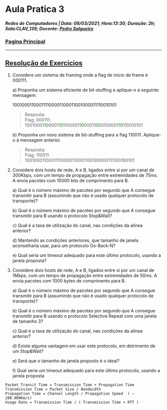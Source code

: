 # Aula Pratica 3   
##### *Redes de Computadores* | **Data:** 08/03/2021; **Hora**:13:30; **Duração**: 2h; **Sala**:CLAV_139; **Docente**: [Pedro Salgueiro](../#docentes)  
### [Pagina Principal](../)
 ---    
## [Resolução de Exercicios](https://www.moodle.uevora.pt/2122/mod/page/view.php?id=51550)

1. Considere um sistema de framing onde a flag de início de frame é 000111. 

    a) Proponha um sistema eficiente de bit-stuffing e aplique-o à seguinte mensagem:

    100100011000111100001100011001000011110010101  
    >Resposta:   
    Flag: 000111.  
    100100011<span class="green">0</span>00011<span class="green">0</span>11000011<span class="green">0</span>00011<span class="green">0</span>001000011<span class="green">0</span>110010101

    

    b) Proponha um novo sistema de bit-stuffing para a flag 110011. Aplique-o à mensagem anterior.  
    > Resposta:   
    Flag: 110011  
    100100011000111100001100011001<span class="green">0</span>00001111001<span class="green">0</span>0101  

2. Considere dois hosts de rede, A e B, ligados entre si por um canal de 300Kbps, com um tempo de propagação entre extremidades de 75ms. A envia pacotes com 10000 bits de comprimento para B.

    a) Qual é o número máximo de pacotes por segundo que A consegue transmitir para B (assumindo que não é usado qualquer protocolo de transporte)?  
    > 

    b) Qual é o número máximo de pacotes por segundo que A consegue transmitir para B usando o protocolo Stop&Wait?

    c) Qual é a taxa de utilização do canal, nas condições da alínea anterior?

    d) Mantendo as condições anteriores, que tamanho de janela aconselharia usar, para um protocolo Go-Back-N?

    e) Qual seria um timeout adequado para este último protocolo, usando a janela proposta?


3. Considere dois hosts de rede, A e B, ligados entre si por um canal de 1Mbps, com um tempo de propagação entre extremidades de 50ms. A envia pacotes com 1000 bytes de comprimento para B.

    a) Qual é o número máximo de pacotes por segundo que A consegue transmitir para B (assumindo que não é usado qualquer protocolo de transporte)?

    b) Qual é o número máximo de pacotes por segundo que A consegue transmitir para B usando o protocolo Selective Repeat com uma janela de tamanho 3?

    c) Qual é a taxa de utilização do canal, nas condições da alínea anterior?

    d) Existe alguma vantagem em usar este protocolo, em detrimento de um Stop&Wait?
 
    e) Será que o tamanho de janela proposto é o ideal?

    f) Qual seria um timeout adequado para este último protocolo, usando a janela proposta   


``` 
Packet Transit Time = Transmission Time + Propagation Time
Transmission Time = Packet Size / Bandwidth
Propagation Time = Channel Length / Propagation Speed  ( ~ 200.000Km/s)
Usage Rate = Transmission Time / ( Transmission Time + RTT )
 ```  
 <style>
     .green{
         color: green;
     }
 </style>